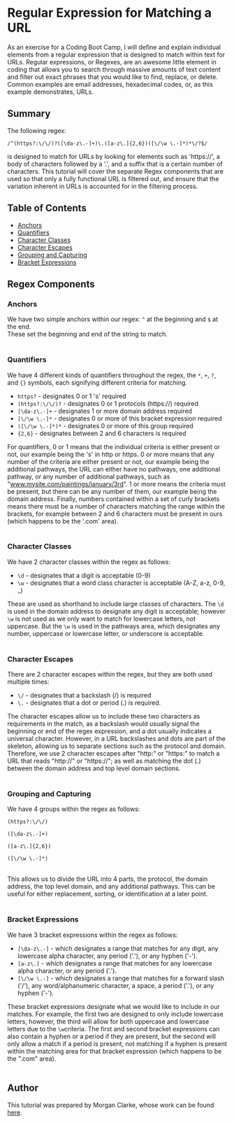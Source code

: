# Regular Expression for Matching a URL

As an exercise for a Coding Boot Camp, I will define and explain individual elements from a regular expression that is designed to match within text for URLs.  Regular expressions, or Regexes, are an awesome little element in coding that allows you to search through massive amounts of text content and filter out exact phrases that you would like to find, replace, or delete.  Common examples are email addresses, hexadecimal codes, or, as this example demonstrates, URLs.

## Summary

The following regex:
```
/^(https?:\/\/)?([\da-z\.-]+)\.([a-z\.]{2,6})([\/\w \.-]*)*\/?$/
```
is designed to match for URLs by looking for elements such as 'https://', a body of characters followed by a '.', and a suffix that is a certain number of characters.  This tutorial will cover the separate Regex components that are used so that only a fully functional URL is filtered out, and ensure that the variation inherent in URLs is accounted for in the filtering process.

## Table of Contents

- [Anchors](#anchors)
- [Quantifiers](#quantifiers)
- [Character Classes](#character-classes)
- [Character Escapes](#character-escapes)
- [Grouping and Capturing](#grouping-and-capturing)
- [Bracket Expressions](#bracket-expressions)


## Regex Components

### Anchors
We have two simple anchors within our regex:  `^` at the beginning and `$` at the end.<br>
These set the beginning and end of the string to match.
<br><br>

### Quantifiers
We have 4 different kinds of quantifiers throughout the regex, the `*`, `+`, `?`, and `{}` symbols, each signifying different criteria for matching.

 - `https?` - designates 0 or 1 's' required
 - `(https?:\/\/)?` - designates 0 or 1 protocols (https://) required
 - `[\da-z\.-]+` - designates 1 or more domain address required
 - `[\/\w \.-]*` - designates 0 or more of this bracket expression required
 - `([\/\w \.-]*)*` - designates 0 or more of this group required
 - `{2,6}` - designates between 2 and 6 characters is required

For quantifiers, 0 or 1 means that the individual criteria is either present or not, our example being the 's' in http or https.  0 or more means that any number of the criteria are either present or not, our example being the additional pathways, the URL can either have no pathways, one additional pathway, or any number of additional pathways, such as "www.mysite.com/paintings/january/3rd".  1 or more means the criteria must be present, but there can be any number of them, our example being the domain address.  Finally, numbers contained within a set of curly brackets means there must be a number of characters matching the range within the brackets, for example between 2 and 6 characters must be present in ours (which happens to be the '.com' area).
<br><br>

### Character Classes
We have 2 character classes within the regex as follows:
 - `\d` - designates that a digit is acceptable (0-9)
 - `\w` - designates that a word class character is acceptable (A-Z, a-z, 0-9, _)

These are used as shorthand to include large classes of characters.  The `\d` is used in the domain address to designate any digit is acceptable; however `\w` is not used as we only want to match for lowercase letters, not uppercase.  But the `\w` is used in the pathways area, which designates any number, uppercase or lowercase letter, or underscore is acceptable.
<br><br>

### Character Escapes
There are 2 character escapes within the regex, but they are both used multiple times:
 - `\/` - designates that a backslash (/) is required
 - `\.` - designates that a dot or period (.) is required.

The character escapes allow us to include these two characters as requirements in the match, as a backslash would usually signal the beginning or end of the regex expression, and a dot usually indicates a universal character.  However, in a URL backslashes and dots are part of the skeleton, allowing us to separate sections such as the protocol and domain.  Therefore, we use 2 character escapes after "http:" or "https:" to match a URL that reads "http://" or "https://"; as well as matching the dot (.) between the domain address and top level domain sections.
<br><br>

### Grouping and Capturing
We have 4 groups within the regex as follows:
```
(https?:\/\/)
```
```
([\da-z\.-]+)
```
```
([a-z\.]{2,6})
```
```
([\/\w \.-]*)
```
<br>This allows us to divide the URL into 4 parts, the protocol, the domain address, the top level domain, and any additional pathways.  This can be useful for either replacement, sorting, or identification at a later point.
<br><br>

### Bracket Expressions
We have 3 bracket expressions within the regex as follows:
 - `[\da-z\.-]` - which designates a range that matches for any digit, any lowercase alpha character, any period ('.'), or any hyphen ('-').
 - `[a-z\.]` - which designates a range that matches for any lowercase alpha character, or any period ('.').
 - `[\/\w \.-]` - which designates a range that matches for a forward slash ('/'), any word/alphanumeric character, a space, a period ('.'), or any hyphen ('-').

These bracket expressions designate what we would like to include in our matches.  For example, the first two are designed to only include lowercase letters, however, the third will allow for both uppercase and lowercase letters due to the `\w`criteria.  The first and second bracket expressions can also contain a hyphen or a period if they are present, but the second will only allow a match if a period is present, not matching if a hyphen is present within the matching area for that bracket expression (which happens to be the ".com" area).
<br><br>

## Author
This tutorial was prepared by Morgan Clarke, whose work can be found [here](https://github.com/morgs999).